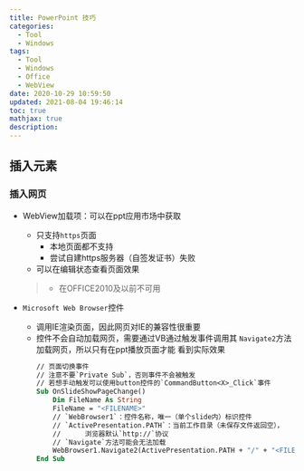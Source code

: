 ```yaml
---
title: PowerPoint 技巧
categories:
  - Tool
  -	Windows
tags:
  - Tool
  -	Windows
  -	Office
  - WebView
date: 2020-10-29 10:59:50
updated: 2021-08-04 19:46:14
toc: true
mathjax: true
description: 
---
```


##	插入元素

###	插入网页

-	WebView加载项：可以在ppt应用市场中获取
	-	只支持`https`页面
		-	本地页面都不支持
		-	尝试自建https服务器（自签发证书）失败
	-	可以在编辑状态查看页面效果

	> - 在OFFICE2010及以前不可用

-	`Microsoft Web Browser`控件
	-	调用IE渲染页面，因此网页对IE的兼容性很重要
	-	控件不会自动加载网页，需要通过VB通过触发事件调用其
		`Navigate2`方法加载网页，所以只有在ppt播放页面才能
		看到实际效果
		```vb
		// 页面切换事件
		// 注意不要`Private Sub`，否则事件不会被触发
		// 若想手动触发可以使用button控件的`CommandButton<X>_Click`事件
		Sub OnSlideShowPageChange()
			Dim FileName As String
			FileName = "<FILENAME>"
			// `WebBrowser1`：控件名称，唯一（单个slide内）标识控件
			// `ActivePresentation.PATH`：当前工作目录（未保存文件返回空），
			//		浏览器默认`http://`协议
			// `Navigate`方法可能会无法加载
			WebBrowser1.Navigate2(ActivePresentation.PATH + "/" + "<FILENAME>")
		End Sub
		```





